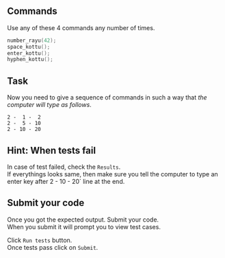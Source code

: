 ## Commands
Use any of these 4 commands any number of times.

```C
number_rayu(42);
space_kottu();
enter_kottu();
hyphen_kottu();
```

## Task

Now you need to give a sequence of commands in such a way that _the computer will type as follows_.

```
2 -  1 -  2
2 -  5 - 10
2 - 10 - 20

```

## Hint: When tests fail
In case of test failed, check the `Results`.  
If everythings looks same, then make sure you tell the computer to type an enter key after 2 - 10 - 20` line at the end.  

## Submit your code
Once you got the expected output. Submit your code.  
When you submit it will prompt you to view test cases.   

Click `Run tests` button.  
Once tests pass click on `Submit`.
